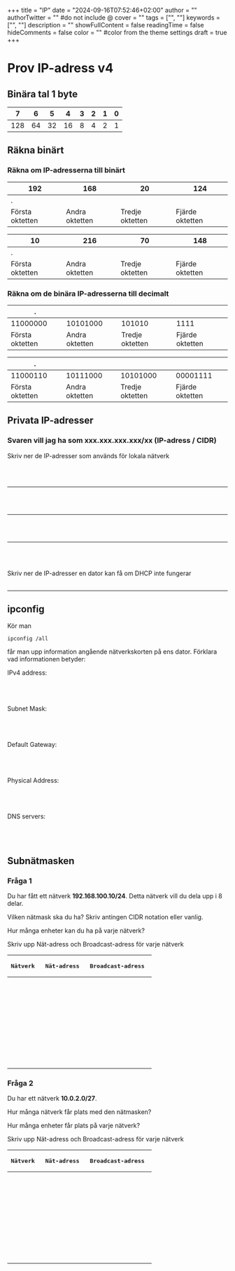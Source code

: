+++
title = "IP"
date = "2024-09-16T07:52:46+02:00"
author = ""
authorTwitter = "" #do not include @
cover = ""
tags = ["", ""]
keywords = ["", ""]
description = ""
showFullContent = false
readingTime = false
hideComments = false
color = "" #color from the theme settings
draft = true
+++

# Prov IP-adress v4

## Binära tal 1 byte

| 7 | 6 | 5 | 4 | 3 | 2 | 1 | 0 |
| --- | --- |--- |--- |--- |--- |--- |--- |
| 128 | 64 | 32 | 16 | 8 | 4 | 2 | 1 |

## Räkna binärt

### Räkna om IP-adresserna till binärt

| 192 | 168 | 20 | 124 |
| --------- |--------- | --------- | --------- |  
| .         |          |           |           |
| Första oktetten | Andra oktetten | Tredje oktetten | Fjärde oktetten |


| 10 | 216 | 70 | 148 |
| --------- |--------- | --------- | --------- |  
| .         |          |           |           |
| Första oktetten | Andra oktetten | Tredje oktetten | Fjärde oktetten |

### Räkna om de binära IP-adresserna till decimalt


| . |  |  |  |
| --------- |--------- | --------- | --------- |  
| 11000000         | 10101000         | 101010          | 1111          |
| Första oktetten | Andra oktetten | Tredje oktetten | Fjärde oktetten |

| . |  |  |  |
| --------- |--------- | --------- | --------- |  
| 11000110         | 10111000         | 10101000          | 00001111          |
| Första oktetten | Andra oktetten | Tredje oktetten | Fjärde oktetten |

## Privata IP-adresser
### Svaren vill jag ha som xxx.xxx.xxx.xxx/xx (IP-adress / CIDR)

Skriv ner de IP-adresser som används för lokala nätverk

<br>
<br>

-------

<br>
<br>


-------

<br>
<br>

-------

<br>
<br>

Skriv ner de IP-adresser en dator kan få om DHCP inte fungerar
<br>
<br>

-----


## ipconfig

Kör man 

    ipconfig /all

får man upp information angående nätverkskorten på ens dator. Förklara vad informationen betyder:

IPv4 address:
<br>
<br>
<br>
<br>

     

Subnet Mask:
<br>
<br>
<br>
<br>

Default Gateway:
<br>
<br>
<br>
<br>

Physical Address:
<br>
<br>
<br>
<br>

DNS servers:
<br>
<br>
<br>
<br>

## Subnätmasken

### Fråga 1
Du har fått ett nätverk **192.168.100.10/24**. Detta nätverk vill du dela upp i 8 delar.

Vilken nätmask ska du ha? Skriv antingen CIDR notation eller vanlig.

Hur många enheter kan du ha på varje nätverk?

Skriv upp Nät-adress och Broadcast-adress för varje nätverk

| <pre>Nätverk                                </pre> | <pre>Nät-adress                               </pre> | <pre>Broadcast-adress                          </pre>|
| --- | --- | --- |
| </br> | | 
| </br> | | 
| </br> | | 
| </br> | | 
| </br> | | 
| </br> | | 
| </br> | | 
| </br> | | 



### Fråga 2

Du har ett nätverk **10.0.2.0/27**.

Hur många nätverk får plats med den nätmasken?

Hur många enheter får plats på varje nätverk?

Skriv upp Nät-adress och Broadcast-adress för varje nätverk

| <pre>Nätverk                                </pre> | <pre>Nät-adress                               </pre> | <pre>Broadcast-adress                          </pre>|
| --- | --- | --- |
| </br> | | 
| </br> | | 
| </br> | | 
| </br> | | 
| </br> | | 
| </br> | | 
| </br> | | 
| </br> | | 